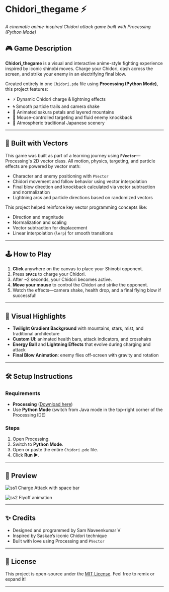 # Chidori\_thegame ⚡

*A cinematic anime-inspired Chidori attack game built with Processing (Python Mode)*

## 🎮 Game Description

**Chidori\_thegame** is a visual and interactive anime-style fighting experience inspired by iconic shinobi moves. Charge your Chidori, dash across the screen, and strike your enemy in an electrifying final blow.

Created entirely in one `Chidori.pde` file using **Processing (Python Mode)**, this project features:

* ⚡ Dynamic Chidori charge & lightning effects
* 🌀 Smooth particle trails and camera shake
* 🌸 Animated sakura petals and layered mountains
* 🎯 Mouse-controlled targeting and fluid enemy knockback
* 🏯 Atmospheric traditional Japanese scenery

---

## 🧠 Built with Vectors

This game was built as part of a learning journey using **`PVector`**—Processing's 2D vector class.
All motion, physics, targeting, and particle effects are powered by vector math:

* Character and enemy positioning with `PVector`
* Chidori movement and follow behavior using vector interpolation
* Final blow direction and knockback calculated via vector subtraction and normalization
* Lightning arcs and particle directions based on randomized vectors

This project helped reinforce key vector programming concepts like:

* Direction and magnitude
* Normalization and scaling
* Vector subtraction for displacement
* Linear interpolation (`lerp`) for smooth transitions

---

## 🕹️ How to Play

1. **Click** anywhere on the canvas to place your Shinobi opponent.
2. Press **`SPACE`** to charge your Chidori.
3. After \~2 seconds, your Chidori becomes active.
4. **Move your mouse** to control the Chidori and strike the opponent.
5. Watch the effects—camera shake, health drop, and a final flying blow if successful!

---

## 🎨 Visual Highlights

* **Twilight Gradient Background** with mountains, stars, mist, and traditional architecture
* **Custom UI**: animated health bars, attack indicators, and crosshairs
* **Energy Ball** and **Lightning Effects** that evolve during charging and attack
* **Final Blow Animation**: enemy flies off-screen with gravity and rotation

---

## 🛠️ Setup Instructions

### Requirements

* **Processing** ([Download here](https://processing.org/download/))
* Use **Python Mode** (switch from Java mode in the top-right corner of the Processing IDE)

### Steps

1. Open Processing.
2. Switch to **Python Mode**.
3. Open or paste the entire `Chidori.pde` file.
4. Click **Run** ▶️.

---

## 📸 Preview
![ss1](https://github.com/user-attachments/assets/5bbce98a-9c9f-4c7a-8451-886f10319cad)
Charge Attack with space bar 

![ss2](https://github.com/user-attachments/assets/748dc3c7-3c3f-44f3-afef-8da3ecfaa0bd)
Flyoff animation

---

## ✨ Credits

* Designed and programmed by Sam Naveenkumar V
* Inspired by Saskae’s iconic Chidori technique
* Built with love using Processing and `PVector`

---

## 📜 License

This project is open-source under the [MIT License](LICENSE). Feel free to remix or expand it!

---
